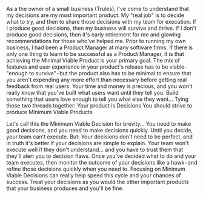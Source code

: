 As a the owner of a small business (Trules), I've come to understand that my decisions are my most important product. My "real job" is to decide what to try, and then to share those decisions with my team for execution.
If I produce good decisions, then my business will survive and thrive. If I don't produce good decisions, then it's early retirement for me and glowing recommendations for those who've helped me.
Prior to running my own business, I had been a Product Manager at many software firms. If there is only one thing to learn to be successful as a Product Manager, it is that achieving the Minimal Viable Product is your primary goal.
The mix of features and user experience in your product's release has to be viable- "enough to survive" - but the product also has to be minimal to ensure that you aren't expending any more effort than necessary before getting real feedback from real users. Your time and money is precious, and you won't really know that you've built what users want until they tell you.
Build something that users love enough to tell you what else they want…
Tying those two threads together:
Your product is Decisions
You should strive to produce Minimum Viable Products

Let's call this the Minimum Viable Decision for brevity…
You need to make good decisions, and you need to make decisions quickly. Until you decide, your team can't execute.
But: Your decisions don't need to be perfect, and in truth it's better if your decisions are simple to explain. Your team won't execute well if they don't understand… and you have to trust them that they'll alert you to decision flaws.
Once you've decided what to do and your team executes, then monitor the outcome of your decisions like a hawk - and refine those decisions quickly when you need to.
Focusing on Minimum Viable Decisions can really help speed this cycle and your chances of success.
Treat your decisions as you would the other important products that your business produces and you'll be fine.
